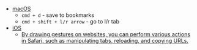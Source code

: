 - [macOS](macOS.md)
	- `cmd + d` - save to bookmarks
	- `cmd + shift + l/r arrow` - go to l/r tab
- [iOS](iOS.md)
	- [By drawing gestures on websites, you can perform various actions in Safari, such as manipulating tabs, reloading, and copying URLs.](https://apps.apple.com/us/app/svadilfari/id1586432379?ign-itsct=apps_box_badge&ign-itscg=30200)